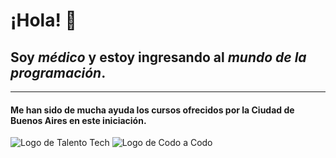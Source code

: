 # ¡Hola! 👋
## Soy *médico* y estoy ingresando al ***mundo de la programación***.
---
#### Me han sido de mucha ayuda los cursos ofrecidos por la Ciudad de Buenos Aires en este iniciación.
![Logo de Talento Tech](https://aulasvirtuales.bue.edu.ar/pluginfile.php/1/theme_academiaba/logo/1741644066/logo_header.jpg)
![Logo de Codo a Codo](https://user-images.githubusercontent.com/83146564/137408912-013f0d0c-37d1-4dc2-a1b5-77356c1003f3.png)




<!--
**IgnacioIgarza/IgnacioIgarza** is a ✨ _special_ ✨ repository because its `README.md` (this file) appears on your GitHub profile.

Here are some ideas to get you started:

- 🔭 I’m currently working on ...
- 🌱 I’m currently learning ...
- 👯 I’m looking to collaborate on ...
- 🤔 I’m looking for help with ...
- 💬 Ask me about ...
- 📫 How to reach me: ...
- 😄 Pronouns: ...
- ⚡ Fun fact: ...
-->
